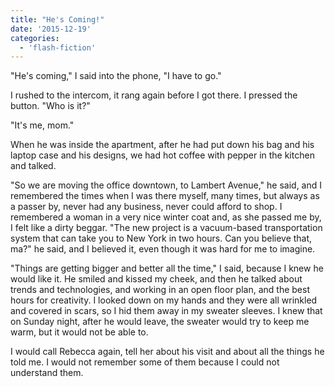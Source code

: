 ```yaml
---
title: "He's Coming!"
date: '2015-12-19'
categories:
  - 'flash-fiction'
---
```


"He's coming," I said into the phone, "I have to go."

I rushed to the intercom, it rang again before I got there. I pressed the
button. "Who is it?"

"It's me, mom."

When he was inside the apartment, after he had put down his bag and his laptop
case and his designs, we had hot coffee with pepper in the kitchen and talked.

"So we are moving the office downtown, to Lambert Avenue," he said, and I
remembered the times when I was there myself, many times, but always as a passer
by, never had any business, never could afford to shop. I remembered a woman in
a very nice winter coat and, as she passed me by, I felt like a dirty beggar.
"The new project is a vacuum-based transportation system that can take you to
New York in two hours. Can you believe that, ma?" he said, and I believed it,
even though it was hard for me to imagine.

"Things are getting bigger and better all the time," I said, because I knew he
would like it. He smiled and kissed my cheek, and then he talked about trends
and technologies, and working in an open floor plan, and the best hours for
creativity. I looked down on my hands and they were all wrinkled and covered in
scars, so I hid them away in my sweater sleeves. I knew that on Sunday night,
after he would leave, the sweater would try to keep me warm, but it would not be
able to.

I would call Rebecca again, tell her about his visit and about all the things he
told me. I would not remember some of them because I could not understand them.
